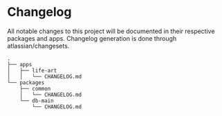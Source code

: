 # Changelog

All notable changes to this project will be documented 
in their respective packages and apps. Changelog generation is
done through atlassian/changesets.

```
.
├── apps
│   ├── life-art 
│   │   └── CHANGELOG.md
└── packages
    ├── common
    │   └── CHANGELOG.md
    └── db-main                   
        └── CHANGELOG.md
```

